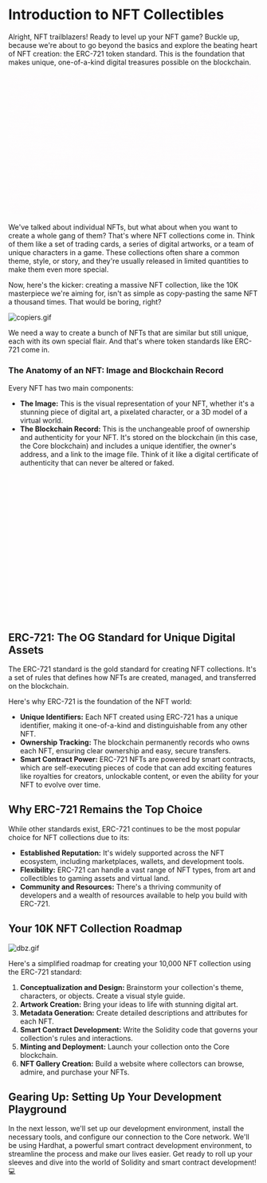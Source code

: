 # Introduction to NFT Collectibles

Alright, NFT trailblazers! Ready to level up your NFT game? Buckle up, because we're about to go beyond the basics and explore the beating heart of NFT creation: the ERC-721 token standard. This is the foundation that makes unique, one-of-a-kind digital treasures possible on the blockchain.

![nft.gif](https://github.com/0xmetaschool/Learning-Projects/blob/main/assests_for_all/Core%20C3%2010k%20NFT%20Images/Lesson%204%20Introduction%20to%20NFT%20Collectibles/nft.webp?raw=true)

We've talked about individual NFTs, but what about when you want to create a whole gang of them? That's where NFT collections come in. Think of them like a set of trading cards, a series of digital artworks, or a team of unique characters in a game. These collections often share a common theme, style, or story, and they're usually released in limited quantities to make them even more special.

Now, here's the kicker: creating a massive NFT collection, like the 10K masterpiece we're aiming for, isn't as simple as copy-pasting the same NFT a thousand times. That would be boring, right? 

![copiers.gif](https://github.com/0xmetaschool/Learning-Projects/blob/main/assests_for_all/Core%20C3%2010k%20NFT%20Images/Lesson%204%20Introduction%20to%20NFT%20Collectibles/copiers.webp?raw=true)

We need a way to create a bunch of NFTs that are similar but still unique, each with its own special flair. And that's where token standards like ERC-721  come in.

### The Anatomy of an NFT: Image and Blockchain Record

Every NFT has two main components:

- **The Image:** This is the visual representation of your NFT, whether it's a stunning piece of digital art, a pixelated character, or a 3D model of a virtual world.
- **The Blockchain Record:** This is the unchangeable proof of ownership and authenticity for your NFT. It's stored on the blockchain (in this case, the Core blockchain) and includes a unique identifier, the owner's address, and a link to the image file. Think of it like a digital certificate of authenticity that can never be altered or faked.

![nft-block.gif](https://github.com/0xmetaschool/Learning-Projects/blob/main/assests_for_all/Core%20C3%2010k%20NFT%20Images/Lesson%204%20Introduction%20to%20NFT%20Collectibles/nft-block.webp?raw=true)

## ERC-721: The OG Standard for Unique Digital Assets

The ERC-721 standard is the gold standard for creating NFT collections. It's a set of rules that defines how NFTs are created, managed, and transferred on the blockchain.

Here's why ERC-721 is the foundation of the NFT world:

- **Unique Identifiers:** Each NFT created using ERC-721 has a unique identifier, making it one-of-a-kind and distinguishable from any other NFT.
- **Ownership Tracking:** The blockchain permanently records who owns each NFT, ensuring clear ownership and easy, secure transfers.
- **Smart Contract Power:** ERC-721 NFTs are powered by smart contracts, which are self-executing pieces of code that can add exciting features like royalties for creators, unlockable content, or even the ability for your NFT to evolve over time.

## Why ERC-721 Remains the Top Choice

While other standards exist, ERC-721 continues to be the most popular choice for NFT collections due to its:

- **Established Reputation:** It's widely supported across the NFT ecosystem, including marketplaces, wallets, and development tools.
- **Flexibility:** ERC-721 can handle a vast range of NFT types, from art and collectibles to gaming assets and virtual land.
- **Community and Resources:** There's a thriving community of developers and a wealth of resources available to help you build with ERC-721.

## Your 10K NFT Collection Roadmap

![dbz.gif](https://github.com/0xmetaschool/Learning-Projects/blob/main/assests_for_all/Core%20C3%2010k%20NFT%20Images/Lesson%204%20Introduction%20to%20NFT%20Collectibles/dbz.webp?raw=true)

Here's a simplified roadmap for creating your 10,000 NFT collection using the ERC-721 standard:

1. **Conceptualization and Design:** Brainstorm your collection's theme, characters, or objects. Create a visual style guide.
2. **Artwork Creation:** Bring your ideas to life with stunning digital art.
3. **Metadata Generation:** Create detailed descriptions and attributes for each NFT.
4. **Smart Contract Development:** Write the Solidity code that governs your collection's rules and interactions.
5. **Minting and Deployment:** Launch your collection onto the Core blockchain.
6. **NFT Gallery Creation:** Build a website where collectors can browse, admire, and purchase your NFTs.

## Gearing Up: Setting Up Your Development Playground

In the next lesson, we'll set up our development environment, install the necessary tools, and configure our connection to the Core network. We'll be using Hardhat, a powerful smart contract development environment, to streamline the process and make our lives easier. Get ready to roll up your sleeves and dive into the world of Solidity and smart contract development! 💻